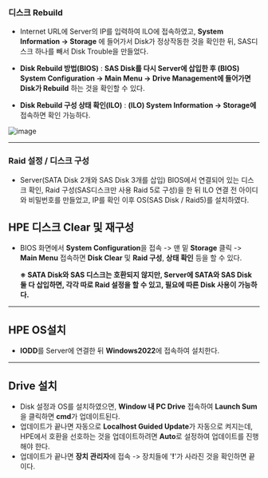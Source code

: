 ### 디스크 Rebuild
- Internet URL에 Server의 IP를 입력하여 ILO에 접속하였고, **System Information -> Storage** 에 들어가서 Disk가 정상작동한 것을 확인한 뒤, SAS디스크 하나를 빼서 Disk Trouble을 만들었다.

- **Disk Rebuild 방법(BIOS)** : **SAS Disk를 다시 Server에 삽입한 후 (BIOS) System Configuration -> Main Menu -> Drive Management에 들어가면 Disk가 Rebuild** 하는 것을 확인할 수 있다. 

- **Disk Rebuild 구성 상태 확인(ILO)** : **(ILO) System Information -> Storage에** 접속하면 확인 가능하다. 

![image](https://github.com/user-attachments/assets/a9179a67-aca4-4fd9-9b1a-69c2257193d0)

---

### Raid 설정 / 디스크 구성 
- Server(SATA Disk 2개와 SAS Disk 3개를 삽입) BIOS에서 연결되어 있는 디스크 확인, Raid 구성(SAS디스크만 사용 Raid 5로 구성)을 한 뒤 ILO 연결 전 아이디와 비밀번호를 만들었고, IP를 확인 이후 OS(SAS Disk / Raid5)를 설치하였다.

## HPE 디스크 Clear 및 재구성
- BIOS 화면에서 **System Configuration**을 접속 -> 맨 밑 **Storage** 클릭 -> **Main Menu** 접속하면 **Disk Clear** 및 **Raid 구성**, **상태 확인** 등을 할 수 있다.

  **※ SATA Disk와 SAS 디스크는 호환되지 않지만, Server에 SATA와 SAS Disk 둘 다 삽입하면, 각각 따로 Raid 설정을 할 수 있고, 필요에 따른 Disk 사용이 가능하다.**

---

## HPE OS설치
- **IODD**를 Server에 연결한 뒤 **Windows2022**에 접속하여 설치한다.

---

## Drive 설치
- Disk 설정과 OS를 설치하였으면, **Window 내 PC Drive** 접속하여 **Launch Sum**을 클릭하면 **cmd**가 업데이트된다.
- 업데이트가 끝나면 자동으로 **Localhost Guided Update**가 자동으로 켜지는데, HPE에서 호환을 선호하는 것을 업데이트하려면 **Auto**로 설정하여 업데이트를 진행해야 한다.
- 업데이트가 끝나면 **장치 관리자**에 접속 -> 장치들에 '**!**'가 사라진 것을 확인하면 끝이다.
